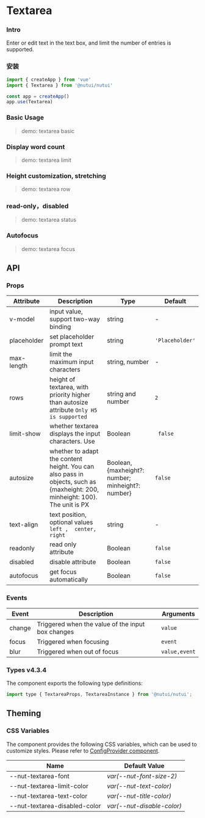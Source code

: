 # Textarea

### Intro

Enter or edit text in the text box, and limit the number of entries is supported.

### 安装

```js
import { createApp } from 'vue'
import { Textarea } from '@nutui/nutui'

const app = createApp()
app.use(Textarea)
```

### Basic Usage

> demo: textarea basic

### Display word count

> demo: textarea limit

### Height customization, stretching

> demo: textarea row

### read-only，disabled

> demo: textarea status

### Autofocus

> demo: textarea focus

## API

### Props

| Attribute | Description | Type | Default |
| --- | --- | --- | --- |
| v-model | input value, support two-way binding | string | - |
| placeholder | set placeholder prompt text | string | `'Placeholder'` |
| max-length | limit the maximum input characters | string, number | - |
| rows | height of textarea, with priority higher than autosize attribute `Only H5 is supported` | string and number | `2` |
| limit-show | whether textarea displays the input characters. Use | Boolean | ` false` |
| autosize | whether to adapt the content height. You can also pass in objects, such as {maxheight: 200, minheight: 100}. The unit is PX | Boolean, {maxheight?: number; minheight?: number} | `false` |
| text-align | text position, optional values `left ,  center,  right` | string | - |
| readonly | read only attribute | Boolean | `false` |
| disabled | disable attribute | Boolean | `false` |
| autofocus | get focus automatically | Boolean | `false` |

### Events

| Event | Description | Arguments |
| --- | --- | --- |
| change | Triggered when the value of the input box changes | `value` |
| focus | Triggered when focusing | `event` |
| blur | Triggered when out of focus | `value,event` |

### Types v4.3.4

The component exports the following type definitions:

```js
import type { TextareaProps, TextareaInstance } from '@nutui/nutui';
```

## Theming

### CSS Variables

The component provides the following CSS variables, which can be used to customize styles. Please refer to [ConfigProvider component](#/en-US/component/configprovider).

| Name | Default Value |
| --- | --- |
| --nut-textarea-font | _var(--nut-font-size-2)_ |
| --nut-textarea-limit-color | _var(--nut-text-color)_ |
| --nut-textarea-text-color | _var(--nut-title-color)_ |
| --nut-textarea-disabled-color | _var(--nut-disable-color)_ |
